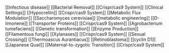 [[Infectious disease]]
[[Bacterial Removal]]
[[Crispr/cas9 System]]
[[Clinical Settings]]
[[Hypocrellin]]
[[Crispr/cas9 System]]
[[Metabolic Flux Modulation]]
[[Saccharomyces cerevisiae]]
[[metabolic engineering]]
[[D-limonene]]
[[Transporter Proteins]]
[[Crispr/cas9 System]]
[[Agrobacterium tumefaciens]]
[[Genetic transformation]]
[[Enzyme Production]]
[[Filamentous fungi]]
[[Xylanases]]
[[Crispr/cas9 System]]
[[Sexual Crossing]]
[[Thermoascus Aurantiacus]]
[[Retinoblastoma]]
[[cyclin D1]]
[[Japanese Quail]]
[[Maternal-to-zygotic Transition]]
[[Crispr/cas9 System]]
